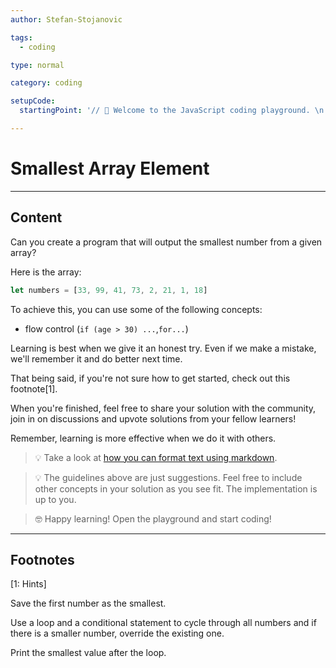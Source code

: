 ```yaml
---
author: Stefan-Stojanovic

tags:
  - coding

type: normal

category: coding

setupCode:
  startingPoint: '// 👋 Welcome to the JavaScript coding playground. \n. // Array in question: \n let numbers = [33, 99, 41, 73, 2, 21, 1, 18] \n'

---
```


# Smallest Array Element

---

## Content

Can you create a program that will output the smallest number from a given array?

Here is the array:
```javascript
let numbers = [33, 99, 41, 73, 2, 21, 1, 18]
```

To achieve this, you can use some of the following concepts:
- flow control (`if (age > 30) ...`,`for...`)

Learning is best when we give it an honest try. Even if we make a mistake, we'll remember it and do better next time.

That being said, if you're not sure how to get started, check out this footnote[1]. 

When you're finished, feel free to share your solution with the community, join in on discussions and upvote solutions from your fellow learners!

Remember, learning is more effective when we do it with others.

> 💡 Take a look at [how you can format text using markdown](https://www.enki.com/glossary/general/markdown-formatting).

> 💡 The guidelines above are just suggestions. Feel free to include other concepts in your solution as you see fit. The implementation is up to you.

> 🤓 Happy learning! Open the playground and start coding!


---

## Footnotes

[1: Hints]

Save the first number as the smallest.

Use a loop and a conditional statement to cycle through all numbers and if there is a smaller number, override the existing one.

Print the smallest value after the loop.